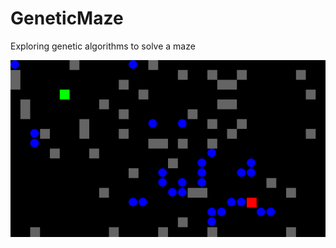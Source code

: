 # GeneticMaze
Exploring genetic algorithms to solve a maze

![image](/screenshots/gui_example.png?raw=true "example")
